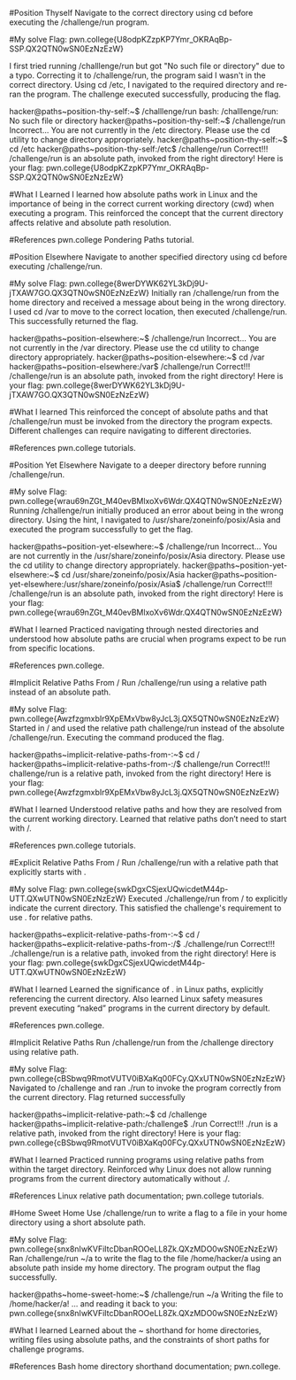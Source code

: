 #Position Thyself
Navigate to the correct directory using cd before executing the /challenge/run program.

#My solve
Flag: pwn.college{U8odpKZzpKP7Ymr_OKRAqBp-SSP.QX2QTN0wSN0EzNzEzW}

I first tried running /challlenge/run but got "No such file or directory" due to a typo. Correcting it to /challenge/run, the program said I wasn't in the correct directory. Using cd /etc, I navigated to the required directory and re-ran the program. The challenge executed successfully, producing the flag.

hacker@paths~position-thy-self:~$ /challlenge/run
bash: /challlenge/run: No such file or directory
hacker@paths~position-thy-self:~$ /challenge/run
Incorrect... You are not currently in the /etc directory. Please use the cd utility to change directory appropriately.
hacker@paths~position-thy-self:~$ cd /etc
hacker@paths~position-thy-self:/etc$ /challenge/run
Correct!!! /challenge/run is an absolute path, invoked from the right directory!
Here is your flag: pwn.college{U8odpKZzpKP7Ymr_OKRAqBp-SSP.QX2QTN0wSN0EzNzEzW}

#What I Learned
I learned how absolute paths work in Linux and the importance of being in the correct current working directory (cwd) when executing a program. This reinforced the concept that the current directory affects relative and absolute path resolution.

#References
pwn.college Pondering Paths tutorial.

#Position Elsewhere
Navigate to another specified directory using cd before executing /challenge/run.

#My solve
Flag: pwn.college{8werDYWK62YL3kDj9U-jTXAW7GO.QX3QTN0wSN0EzNzEzW}
Initially ran /challenge/run from the home directory and received a message about being in the wrong directory. I used cd /var to move to the correct location, then executed /challenge/run. This successfully returned the flag.

hacker@paths~position-elsewhere:~$ /challenge/run
Incorrect... You are not currently in the /var directory. Please use the cd utility to change directory appropriately.
hacker@paths~position-elsewhere:~$ cd /var
hacker@paths~position-elsewhere:/var$ /challenge/run
Correct!!! /challenge/run is an absolute path, invoked from the right directory!
Here is your flag: pwn.college{8werDYWK62YL3kDj9U-jTXAW7GO.QX3QTN0wSN0EzNzEzW}

#What I learned
This reinforced the concept of absolute paths and that /challenge/run must be invoked from the directory the program expects. Different challenges can require navigating to different directories.

#References
pwn.college tutorials.

#Position Yet Elsewhere
Navigate to a deeper directory before running /challenge/run.

#My solve
Flag: pwn.college{wrau69nZGt_M40evBMlxoXv6Wdr.QX4QTN0wSN0EzNzEzW}
Running /challenge/run initially produced an error about being in the wrong directory. Using the hint, I navigated to /usr/share/zoneinfo/posix/Asia and executed the program successfully to get the flag.

hacker@paths~position-yet-elsewhere:~$ /challenge/run
Incorrect... You are not currently in the /usr/share/zoneinfo/posix/Asia directory. Please use the cd utility to change directory appropriately.
hacker@paths~position-yet-elsewhere:~$ cd /usr/share/zoneinfo/posix/Asia
hacker@paths~position-yet-elsewhere:/usr/share/zoneinfo/posix/Asia$ /challenge/run
Correct!!! /challenge/run is an absolute path, invoked from the right directory!
Here is your flag: pwn.college{wrau69nZGt_M40evBMlxoXv6Wdr.QX4QTN0wSN0EzNzEzW}

#What I learned
Practiced navigating through nested directories and understood how absolute paths are crucial when programs expect to be run from specific locations.

#References
pwn.college.

#Implicit Relative Paths From /
Run /challenge/run using a relative path instead of an absolute path.

#My solve
Flag: pwn.college{AwzfzgmxbIr9XpEMxVbw8yJcL3j.QX5QTN0wSN0EzNzEzW}
Started in / and used the relative path challenge/run instead of the absolute /challenge/run. Executing the command produced the flag.

hacker@paths~implicit-relative-paths-from-:~$ cd /
hacker@paths~implicit-relative-paths-from-:/$ challenge/run
Correct!!! challenge/run is a relative path, invoked from the right directory!
Here is your flag: pwn.college{AwzfzgmxbIr9XpEMxVbw8yJcL3j.QX5QTN0wSN0EzNzEzW}

#What I learned
Understood relative paths and how they are resolved from the current working directory. Learned that relative paths don’t need to start with /.

#References
pwn.college tutorials.

#Explicit Relative Paths From /
Run /challenge/run with a relative path that explicitly starts with .

#My solve
Flag: pwn.college{swkDgxCSjexUQwicdetM44p-UTT.QXwUTN0wSN0EzNzEzW}
Executed ./challenge/run from / to explicitly indicate the current directory. This satisfied the challenge's requirement to use . for relative paths.

hacker@paths~explicit-relative-paths-from-:~$ cd /
hacker@paths~explicit-relative-paths-from-:/$ ./challenge/run
Correct!!! ./challenge/run is a relative path, invoked from the right directory!
Here is your flag: pwn.college{swkDgxCSjexUQwicdetM44p-UTT.QXwUTN0wSN0EzNzEzW}

#What I learned
Learned the significance of . in Linux paths, explicitly referencing the current directory. Also learned Linux safety measures prevent executing “naked” programs in the current directory by default.

#References
pwn.college.

#Implicit Relative Paths
Run /challenge/run from the /challenge directory using relative path.

#My solve
Flag: pwn.college{cBSbwq9RmotVUTV0iBXaKq00FCy.QXxUTN0wSN0EzNzEzW}
Navigated to /challenge and ran ./run to invoke the program correctly from the current directory. Flag returned successfully

hacker@paths~implicit-relative-path:~$ cd /challenge
hacker@paths~implicit-relative-path:/challenge$ ./run
Correct!!! ./run is a relative path, invoked from the right directory!
Here is your flag: pwn.college{cBSbwq9RmotVUTV0iBXaKq00FCy.QXxUTN0wSN0EzNzEzW}

#What I learned
Practiced running programs using relative paths from within the target directory. Reinforced why Linux does not allow running programs from the current directory automatically without ./.

#References
Linux relative path documentation; pwn.college tutorials.

#Home Sweet Home
Use /challenge/run to write a flag to a file in your home directory using a short absolute path.

#My solve
Flag: pwn.college{snx8nIwKVFiItcDbanROOeLL8Zk.QXzMDO0wSN0EzNzEzW}
Ran /challenge/run ~/a to write the flag to the file /home/hacker/a using an absolute path inside my home directory. The program output the flag successfully.

hacker@paths~home-sweet-home:~$ /challenge/run ~/a
Writing the file to /home/hacker/a! ... and reading it back to you:
pwn.college{snx8nIwKVFiItcDbanROOeLL8Zk.QXzMDO0wSN0EzNzEzW}

#What I learned
Learned about the ~ shorthand for home directories, writing files using absolute paths, and the constraints of short paths for challenge programs.

#References
Bash home directory shorthand documentation; pwn.college.
